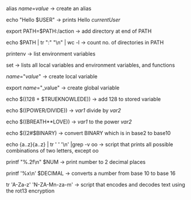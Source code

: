 alias _name_=_value_ -> create an alias

echo "Hello $USER" -> prints Hello _currentUser_

export PATH=$PATH:/action -> add directory at end of PATH

echo $PATH | tr ":" "\n" | wc -l -> count no. of directories in PATH

printenv -> list environment variables

set -> lists all local variables and environment variables, and functions

_name_="_value_" -> create local variable

export _name_="_value" -> create global variable

echo $((128 + $TRUEKNOWLEDE)) -> add 128 to stored variable

echo $((POWER/DIVIDE)) -> _var1_ divide by _var2_

echo $((BREATH**LOVE)) -> _var1_ to the power _var2_

echo $((2#$BINARY) -> convert BINARY which is in base2 to base10

echo {a..z}{a..z} | tr ' ' '\n' |grep -v oo -> script that prints all possible combinations of two letters, except oo

printf "%.2f\n" $NUM -> print number to 2 decimal places

printf '%x\n' $DECIMAL -> converts a number from base 10 to base 16

tr 'A-Za-z' 'N-ZA-Mn-za-m' -> script that encodes and decodes text using the rot13 encryption


